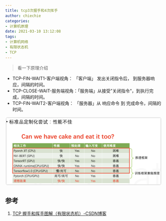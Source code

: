 ```yaml
---
title: tcp3次握手和4次挥手
author: chiechie
categories: 
- 计算机原理
date: 2021-03-10 13:12:08
tags: 
- 计算机网络
- 有限状态机
- TCP
---
```


> 看一下原理介绍
> 
- TCP-FIN-WAIT1-客户端视角： 「客户端」 发出关闭指令后， 到服务器响应，间隔的时间。
- TCP-CLOSE-WAIT-服务端视角：「服务端」从接受”关闭指令“，到执行完成，间隔的时间。
- TCP-FIN-WAIT2-客户端视角： 「服务器」从 响应命令 到 完成命令，间隔的时间。


![图1-握手原理](dl-framework/img.png)


## 参考

1. [TCP 握手和挥手图解（有限状态机）-CSDN博客](https://blog.csdn.net/xy010902100449/article/details/48274635)

